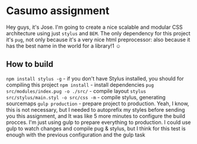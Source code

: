 # Casumo assignment

Hey guys, it's Jose. I'm going to create a nice scalable and modular CSS architecture using just `stylus` and `BEM`. The only dependency for this project it's `pug`, not only because it's a very nice html preprocessor: also because it has the best name in the world for a library!1 :relaxed:

## How to build
  `npm install stylus -g` - if you don't have Stylus installed, you should for compiling this project
  `npm install` - install dependencies
  `pug src/modules/index.pug -o ./src/` - compile layout
  `stylus src/stylus/main.styl -o src/css -m` - compile stylus, generating sourcemaps
  `gulp production` - prepare project to production. Yeah, I know, this is not necessary, but I needed to autoprefix my styles before sending you this assignment, and It was like 5 more minutes to configure the build procces. I'm just using gulp to prepare everything to production. I could use gulp to watch changes and compile pug & stylus, but I think for this test is enough with the previous configuration and the gulp task
